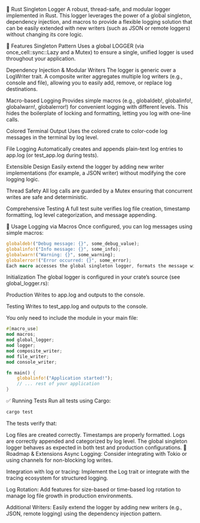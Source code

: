 🦀 Rust Singleton Logger
A robust, thread-safe, and modular logger implemented in Rust. This logger leverages the power of a global singleton, dependency injection, and macros to provide a flexible logging solution that can be easily extended with new writers (such as JSON or remote loggers) without changing its core logic.

🚀 Features
Singleton Pattern
Uses a global LOGGER (via once_cell::sync::Lazy and a Mutex) to ensure a single, unified logger is used throughout your application.

Dependency Injection & Modular Writers
The logger is generic over a LogWriter trait. A composite writer aggregates multiple log writers (e.g., console and file), allowing you to easily add, remove, or replace log destinations.

Macro-based Logging
Provides simple macros (e.g., globaldeb!, globalinfo!, globalwarn!, globalerror!) for convenient logging with different levels. This hides the boilerplate of locking and formatting, letting you log with one-line calls.

Colored Terminal Output
Uses the colored crate to color-code log messages in the terminal by log level.

File Logging
Automatically creates and appends plain-text log entries to app.log (or test_app.log during tests).

Extensible Design
Easily extend the logger by adding new writer implementations (for example, a JSON writer) without modifying the core logging logic.

Thread Safety
All log calls are guarded by a Mutex ensuring that concurrent writes are safe and deterministic.

Comprehensive Testing
A full test suite verifies log file creation, timestamp formatting, log level categorization, and message appending.

📝 Usage
Logging via Macros
Once configured, you can log messages using simple macros:

```rust
globaldeb!("Debug message: {}", some_debug_value);
globalinfo!("Info message: {}", some_info);
globalwarn!("Warning: {}", some_warning);
globalerror!("Error occurred: {}", some_error);
Each macro accesses the global singleton logger, formats the message with a timestamp and log level, and dispatches it to all registered writers (e.g., console and file).
```

Initialization
The global logger is configured in your crate’s source (see global_logger.rs):

Production
Writes to app.log and outputs to the console.

Testing
Writes to test_app.log and outputs to the console.

You only need to include the module in your main file:

```rust
#[macro_use]
mod macros;
mod global_logger;
mod logger;
mod composite_writer;
mod file_writer;
mod console_writer;

fn main() {
    globalinfo!("Application started!");
    // ... rest of your application
}
```

✅ Running Tests
Run all tests using Cargo:

```bash
cargo test
```

The tests verify that:

Log files are created correctly.
Timestamps are properly formatted.
Logs are correctly appended and categorized by log level.
The global singleton logger behaves as expected in both test and production configurations.
🔮 Roadmap & Extensions
Async Logging:
Consider integrating with Tokio or using channels for non-blocking log writes.

Integration with log or tracing:
Implement the Log trait or integrate with the tracing ecosystem for structured logging.

Log Rotation:
Add features for size-based or time-based log rotation to manage log file growth in production environments.

Additional Writers:
Easily extend the logger by adding new writers (e.g., JSON, remote logging) using the dependency injection pattern.


